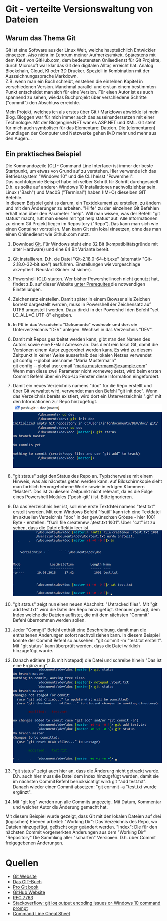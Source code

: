 # Git - verteilte Versionswaltung von Dateien

## Warum das Thema Git

Git ist eine Software aus der Linux Welt, welche hauptsächlich Entwickler einsetzen. Also nicht im Zentrum meiner Aufmerksamkeit. Spätestens mit dem Kauf von GitHub.com, dem bedeutensten Onlinedienst für Git Projekte, durch Microsoft war klar das Git den digitalen Alltag erreicht hat. Analog Blockchain, Cloud, KI oder 3D Drucker. Speziell in Kombination mit der Auszeichnungssprache Markdown.   
Z.B. wenn man ein Buch schreibt, enstehen die einzelnen Kapitel in verschiedenen Version. Manchmal parallel und erst an einem bestimmten Punkt entscheidet man sich für eine Version. Für einen Autor ist es auch spannend zu sehen, wie das Buchprojekt über verschiedene Schritte ("commit") den Abschluss erreichte.    

Mein Projekt, welches ich als erstes über Git / Markdown abwickle ist mein Blog. Bloggen war für mich immer auch das auseinandersetzen mit einer Technologie. Mit der Blogengine.NET war es ASP.NET und XML. Git steht für mich auch symbolisch für das Elementare: Dateien. Die (elementaren) Grundlagen der Computer und Netzwerke gehen IMO mehr und mehr aus den Augen...

## Ein praktisches Beispiel

Die Kommandozeile (CLI - Command Line Interface) ist immer der beste Startpunkt, um etwas von Grund auf zu verstehen. Hier verwende ich das Betriebssystem "Windows 10" und die CLI heisst "Powershell".  
Das nachfolgende Beispiel habe ich selber Schritt für Schritt durchgespielt. D.h. es sollte auf anderen Windows 10 Installationen nachvollziehbar sein. Linux ("Bash") und MacOS ("Terminal") haben (IMHO) dieselben GIT Befehle.  
In diesem Beispiel geht es darum, ein Textdokument zu erstellen, zu ändern und mit den Änderungen zu arbeiten. "Hilfe" zu den einzelnen Git Befehlen erhält man über den Parameter "help". Will man wissen, was der Befehl "git status" macht, ruft man diesen mit "git help status" auf.  Alle Informationen zu einem Git Projekt liegen im Repository ("Repo"). Das kann man sich wie einen Container vorstellen. Man kann Git rein lokal einsetzen, ohne das man einen Onlinedienst wie Github.com nutzt. 

1. Download [Git](https://git-scm.com). Für Windows steht eine 32 Bit (kompatiblitätsgründe mit alter Hardware) und eine 64 Bit Variante bereit.

2. Git installieren. D.h. die Datei "Git-2.18.0-64-bit.exe" (alternativ "Git-2.18.0-32-bit.exe") ausführen. Einstellungen wie vorgeschlage akzeptiert. Neustart (Sicher ist sicher).

3. Powershell (CLI) starten. Wer bisher Powershell noch nicht genutzt hat, findet z.B. auf dieser Website [unter Prerequites ](https://github.com/dahlbyk/posh-git/blob/master/README.md#installation) die notwendigen Einstellungen.

4. Zeichensatz einstellen. Damit später in einem Browser alle Zeichen korrekt dargestellt werden, muss in Powershell der Zeichensatz auf UTF8 umgestellt werden. Dazu direkt in der Powershell den Befehl "set LC_ALL=C.UTF-8" eingeben.

5. In PS in das Verzeichnis "Dokumente" wechseln und dort ein Unterverzeichnis "DEV" anlegen. Wechsel in das Verzeichnis "DEV".

6. Damit mit Repos gearbeitet werden kann, gibt man den Namen des Autors sowie eine E-Mail Adresse an. Das dient rein lokal Git, damit die Versionen einem Autor zugeordnet werden kann. Es wird zu diesem Zeitpunkt in keiner Weise ausserhalb des lokalen Netzes verwendet  
git config --global user.name "Maria Mustermann"  
git config --global user.email "maria.mustermann@example.com"  
Wenn man diese zwei Parameter nicht vorneweg setzt, wird beim ersten Commit Befehl über ein Pop-Up Fenster diese Information eingefordert.

7. Damit ein neues Verzeichnis namens "doc" für die Repo erstellt und über Git verwaltet wird, verwendet man den Befehl "git init doc". Wenn das Verzeichnis bereits existiert, wird dort ein Unterverzeichnis ".git" mit den Informationen zur Repo hinzugefügt.  ![Git init](../images/git/Repo-erstellen.png)

8. "git status" zeigt den Status des Repo an. Typischerweise mit einem Hinweis, was als nächstes getan werden kann. Auf Bildschirmkopie sieht man farblich hervorgehobene Worte sowie in eckigen Klammern "Master". Das ist zu diesem Zeitpunkt nicht relevant, da es die Folge eines Powershell Modules ("posh-git") ist. Bitte ignorieren.

9. Da das Verzeichnis leer ist, soll eine erste Textdatei namens "test.txt" erstellt werden. Mit dem Windows Befehl "fsutil" kann ich eine Textdatei im aktuellen Verzeichnis "doc" in der gewünschten Grösse - hier 1001 Byte - erstellen:  "fsutil file createnew .\test.txt 1001". Über "cat" ist zu sehen, dass die Datei effektiv leer ist. ![Testdatei erstellen](../images/git/TXT-erstellen.png)

10. "git status" zeigt nun einen neuen Abschnitt: "Untracked files". Mit "git add test.txt" wird die Datei der Repo hinzugefügt. Genauer gesagt, dem Index welche die Dateien auflistet, die mit dem nächsten "Commit" Befehl übernommen werden sollen.

11. Jeder "Commit" Befehl enthält eine Beschreibung, damit man die enthaltenen Änderungen sofort nachvollziehen kann. In diesem Beispiel könnte der Commit Befehl so aussehen: "git commit -m "test.txt erstellt". Mit "git status" kann überprüft werden, dass die Datei wirklich hinzugefügt wurde.

12. Danach editiere (z.B. mit Notepad) die Datei und schreibe hinein "Das ist eine Ergänzung". ![Test Datei ändern](../images/git/TXT-aendern.png)

13. "git status" zeigt auch hier an, dass die Änderung nicht getrackt wurde. D.h. auch hier muss die Datei dem Index hinzugefügt werden, damit sie im nächsten Commit Befehl berücksichtigt wird: git "add test.txt". Danach wieder einen Commit absetzen: "git commit -a "test.txt wurde ergänzt".

14. Mit "git log" werden nun alle Commits angezeigt. Mit Datum, Kommentar und welcher Autor die Änderung gemacht hat.

Mit diesem Beispiel wurde gezeigt, dass Git mit den lokalen Dateien auf drei (logischen) Ebenen arbeitet:
"Working Dir": Das Verzeichnis des Repo, wo Dateien hinzugefügt, gelöscht oder geändert werden.
"Index": Die für den nächsten Commit vorgemerkten Änderungen aus dem "Working Dir"
"Repository" Die Sammlung aller "scharfen" Versionen. D.h. über Commit freigegebenen Änderungen.

# Quellen

* [Git Website](https://git-scm.com)
* [Das GIT-Buch](http://gitbu.ch)
* [Pro Git book](https://git-scm.com/book/de/v2)
* [GitHub Website](https://github.com)
* [RFC 7763](https://tools.ietf.org/html/rfc7763)
* [Stackoverflow: git log output encoding issues on Windows 10 command prompt](https://stackoverflow.com/questions/41139067/git-log-output-encoding-issues-on-windows-10-command-prompt)
* [Command Line Cheat Sheet](https://www.git-tower.com/blog/command-line-cheat-sheet/)
